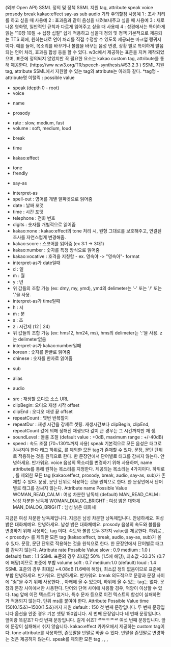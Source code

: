 (외부 Open API) SSML
정의 및 정책
SSML 지원 tag, attribute
speak
voice
prosody
break
kakao:effect
say-as
sub
audio
기타 주의할점
사용예 1 : 조사 처리를 하고 싶을 때
사용예 2 : 효과음과 같이 음성을 내려보내주고 싶을 때
사용예 3 : 새로 나온 영화명, 일반적인 규칙과 다르게 읽어주고 싶을 때
사용예 4 : 성경에서는 특이하게 읽는 "10장 10절 → 십장 십절" 쉽게 적용하고 싶을때
정의 및 정책
기본적으로 제공되는 TTS 외에, 원하는대로 언어 처리를 직접 수정할 수 있도록 제공되는 마크업 랭귀지 이다.
예를 들어, 목소리를 바꾸거나 볼륨을 바꾸는 음성 변경, 상황 별로 특이하게 발음되는 언어 처리, 효과음 합성 등을 할 수 있다.
w3c에서 제공하는 표준을 지켜 제작되었으며, 표준에 정의되지 않았지만 꼭 필요한 요소는 kakao custom tag, attribute를 통해 제공한다. (https://ww
w.w3.org/TR/speech-synthesis/#S3.2.3 )
SSML 지원 tag, attribute
SSML에서 지원할 수 있는 tag와 attribute는 아래와 같다.
*tag명
-attribute명
이탤릭 : possible value
* speak (depth 0 - root)
* voice
- name
* prosody
- rate : slow, medium, fast
- volume : soft, medium, loud
* break
- time
* kakao:effect
- tone
- frendly
* say-as
- interpret-as
- spell-out : 영어를 개별 알파벳으로 읽어줌
- date : 날짜 포맷
- time : 시간 포맷
- telephone : 전화 번호
- digits : 숫자를 개별적으로 읽어줌
- kakao:none : kakao:effect의 tone 처리 시, 원형 그대로를 보호해주고, 연결된 조사를 자연스럽게 변경해줌.
- kakao:score : 스코어를 읽어줌 (ex 3:1 -> 3대1)
- kakao:number : 숫자를 특정 방식으로 읽어줌
- kakao:vocative : 호격을 지칭함 - ex. <say-as interpret-as="kakao:vocative">영숙</say-as>야 -> "영숙아"- format
- interpret-as가 date일때
- d : 일
- m : 월
- y : 년
- 위 값들의 조합 가능 (ex: dmy, my, ymd), ymd의 delimeter는 '-' 또는 '/' 또는 '.'을 사용.
- interpret-as가 time일때
- h : 시
- m : 분
- s : 초
- z : 시간제 (12 | 24)
- 위 값들의 조합 가능 (ex: hms12, hm24, ms), hms의 delimeter는 ':'을 사용. z는 delimeter없음
- interpret-as가 kakao:number일때
- korean : 숫자를 한글로 읽어줌
- chinese : 숫자를 한자로 읽어줌
* sub
- alias
* audio
- src : 재생할 오디오 소스 URL
- clipBegin: 오디오 재생 시작 offset
- clipEnd : 오디오 재생 끝 offset
- repeatCount : 몇번 반복할지
- repeatDur : 재생 시간을 강제로 셋팅. 재생시간보다 clipBegin, clipEnd, repeatCount 값에 의해 정해진 재생보다 값이 큰 경우는 그 시간까지만 재
생.
- soundLevel : 볼륨 조절 (default value : +0dB, maximum range : +/-40dB)
- speed : 속도 조절 (70~130%까지 사용)
speak
기본적으로 모든 음성은 <speak> 태그로 감싸져야 한다
<speak> 태그 하위로, <speak>를 제외한 모든 tag가 존재할 수 있다.
문장, 문단 단위로 적용하는 것을 원칙으로 한다. 한 문장안에서 단어별로 <speak>태그를 감싸지 않는다.
<speak> 안녕하세요. 반가워요. </speak>
voice
음성의 목소리를 변경하기 위해 사용하며, name attribute를 통해 원하는 목소리를 지정한다. 제공되는 목소리는 4가지이다.
하위로 <speak>, <voice>를 제외한 모든 tag (kakao:effect, prosody, break, audio, say-as, sub)가 존재할 수 있다.
문장, 문단 단위로 적용하는 것을 원칙으로 한다. 한 문장안에서 단어별로 <voice>태그를 감싸지 않는다.
Attribute
name
Possible Value
WOMAN_READ_CALM : 여성 차분한 낭독체 (default)
MAN_READ_CALM : 남성 차분한 낭독체
WOMAN_DIALOG_BRIGHT : 여성 밝은 대화체
MAN_DIALOG_BRIGHT : 남성 밝은 대화체
<speak>
<voice name="WOMAN_READ_CALM"> 지금은 여성 차분한 낭독체입니다.</voice>
<voice name="MAN_READ_CALM"> 지금은 남성 차분한 낭독체입니다.</voice>
<voice name="WOMAN_DIALOG_BRIGHT"> 안녕하세요. 여성 밝은 대화체예요.</voice>
<voice name="MAN_DIALOG_BRIGHT"> 안녕하세요. 남성 밝은 대화체예요.</voice>
</speak>prosody
음성의 속도와 볼륨을 변경하기 위해 사용하는 tag 이다. 속도와 볼륨 모두 3가지 value를 제공한다.
하위로 <speak>, < prosody> 를 제외한 모든 tag (kakao:effect, break, audio, say-as, sub)가 올 수 있다.
문장, 문단 단위로 적용하는 것을 원칙으로 한다. 한 문장안에서 단어별로 <prosody>태그를 감싸지 않는다.
Attribute
rate
Possible Value
slow : 0.9
medium : 1.0 ( default)
fast : 1.1
SSML 표준의 경우 최대값 50% (1.5에 해당), 최소값 -33.3% (0.7에 해당)이므로 표준에 부합
volume
soft : 0.7
medium:1.0 (default)
loud : 1.4
SSML 표준의 경우 최대값 +4.08dB (1.6배에 해당), 최소값 정의 없음이므로 표준에 부합
<speak>
<prosody rate="fast" volume="loud">안녕하세요. 반가워요.</prosody>
<prosody rate="slow" volume="soft">안녕하세요. 반가워요.</prosody>
</speak>
break
의도적으로 문장과 문장 사이에 "쉼"을 주기 위해 사용한다.
<speak>, <prosody> 아래에 올 수 있으며, <break> 하위에 올 수 있는 tag는 없다.
문장과 문장 사이에서만 사용한다. 단어와 단어 사이에 사용할 경우, 억양이 이상할 수 있다.
<break> tag 앞에 이전 텍스트가 없거나, 특수 문자 등으로 이전 텍스트의 합성이 실패하면 <break>가 적용되지 않는다.
단위 ms를 붙여야 한다.
Attribute Possible Value
time 150(0.15초)~1500(1.5초)까지 지원
default : 150
<speak>
첫 번째 문장입니다.
<break/> 두 번째 문장입니다 옵션을 안준 경우 기본 셋팅 150입니다.
세 번째 문장입니다
<break time="150ms"/> 네 번째 문장입니다. 앞이랑 똑같죠?
<break time="1500ms"/> 다섯 번째 문장입니다. 길게 쉬죠?
ᄅᄆᄐᄃᄎᄅ
<break time="1500ms"/> 여섯 번째 문장입니다. 앞에 문장이 실패해서 쉬지 않습니다.
</speak>
kakao:effect
카카오에서 제공하는 custom tag이다.
tone attribute를 사용하면, 존댓말을 반말로 바꿀 수 있다. 반말을 존댓말로 변경하는 것은 제공하지 않는다.
speak를 제외한 모든 tag <kakao:effect>, <prosody>, <break>, <audio>, <say-as>, <sub>가 하위에 올 수 있다.
하위에 kakao:effect tag가 다시 여러 번 올 수 있다.Attribute
tone
Possible Value
default : 기본 말투, 변경 없음
friendly : 친구 같은 말투
<speak>
<kakao:effect tone="friendly"> 안녕하세요. 반가워요.
<kakao:effect tone="default"> 잘 지내요? 여긴 존댓말 구역이에요.</kakao:effect>
<prosody> 저도 잘 지내요. </prosody>
</kakao:effect>
</speak>
say-as
날짜/시간과 같은 축약형 표현이나 전화번호, 스펠링과 같은 자주 사용하는 특수 표현을 해석해서, 상황에 맞게 잘 읽어주기 위해 사용한다.
formate은 interpret-as와 함께 쓰이며, interpret-as에서 date와 같은 일부 value를 지정했을 경우 사용한다.
<say-as> 하위에 올 수 있는 tag는 없다.
Attribute Possible Value
interpret-as 단일 사용 가능
spell-out : 영어 단어를 개별 알파벳으로 읽어줌
digits : 숫자를 개별적으로 읽어줌 (일, 이, 삼..)
telephone: 전화번호로 읽어줌
kakao:none : kakao:effect의 tone 처리 시, 원형 그대로를 보호해주고, 연결된 조사를 자연스럽게 변경해줌.
kakao:score : 스코어를 읽어줌 (예 3:1 → 3대1)
kakao:vocative : 호격 조사 처리를 하도록 함
format attribute를 반드시 지정해주어야 함
date : 날짜로 읽어줌
time : 시간으로 읽어줌
kakao:number : 숫자 표현. 한글식(한/하나, 두/둘, 세/셋), 한자식(일, 이, 삼)으로 읽어줌
format
date의 다양한 포맷
d : 일
m : 월
y : 년
d(일), m(월), y(년)의 다양한 조합 가능 (예 dmy, my, ymd, d, m 등)
날짜 표기는 '-', '/', '.' 중 한가지를 사용
time 의 다양한 포멧
h : 시
m : 분
s : 초
시간제 : 12 or 24
hms 시간제의 다양한 조합 가능 (예 hms12, hm24, ms, hm, s등)
시간 표기는 ':' 만 사용 가능
시간제를 표시 안할 경우, 오전/오후를 말하지 않고 숫자를 12시간제로 변화하여 읽어줌
kakao:number 숫자 포멧 , 숫자 뒤의 수량 단위명사를 태그 안에 같이 넣어줘야 함
korean : 한/하나, 두/둘, 세/셋
chinese : 일, 이, 삼
단일 사용 가능 value 예시<speak>
<kakao:effect tone="friendly">
<say-as interpret-as="spell-out">kakao</say-as>를 스펠링으로 읽어줍니다.
<say-as interpret-as="digits">1987</say-as> 숫자 낱개로 읽어줍니다.
<say-as interpret-as="telephone">82-010-3421-6063</say-as> 휴대폰 번호를 잘 읽어줍니다.
<say-as interpret-as="kakao:none">부처님 오신날</say-as>가 조사 처리 잘 해줍니다.
<say-as interpret-as="kakao:score">3:1</say-as>로 이겼습니다. 스코어로 인식하고 읽어줍니다.
<say-as interpret-as="kakao:vocative">영숙</say-as>야.
<say-as interpret-as="kakao:vocative">톤</say-as>야.
</kakao:effect>
</speak>
format 사용 예시
<speak>
<say-as interpret-as="date" format="dmy">10.6.85</say-as> 입니다.
<say-as interpret-as="date" format="my">10.1985</say-as> 입니다.
<say-as interpret-as="date" format="md">10-6</say-as> 입니다.
<say-as interpret-as="date" format="d">10</say-as> 입니다.
<say-as interpret-as="time" format="hms12">13:16:45</say-as> 입니다.
<say-as interpret-as="time" format="hm24">13:50</say-as> 입니다.
<say-as interpret-as="time" format="ms">10:59</say-as> 입니다.
<say-as interpret-as="time" format="h">13</say-as> 입니다.
<say-as interpret-as="kakao:number" format="chinese">13장</say-as> 입니다.
<say-as interpret-as="kakao:number" format="korean">13장</say-as> 입니다.
</speak>
sub
일반적인 발음이 아니라 상황에 맞도록 특별하게 발음을 지정해야 할 경우, 사용한다.
value 입력시, 가능한한 한글로 작성해야 해석이 용이하다.
하위에 올 수 있는 tag는 없다.
Attribute Possible Value
alias 읽어주기를 원하는 한글 독음을 직접 입력
<speak><sub alias="알루미늄">Al</sub>은 단단하다.</speak>
audio
외부 음원을 speak 채널을 통해 제공하기 위하여 사용한다.
효과음 등을 음성과 같이 제공하기에 용이하다.
음원의 시작/종료지점, 반복회수 등을 지정할 수 있다.
<speak>, <prosody> 하위에 올수 있다.
Attribute
Possible ValueclipBegin
음원의 시작 시간 세팅, 초 단위로 3분부터 시작하고 싶을 경우 180s로 설정
소수점 첫 번째 자리까지 가능
음원의 길이 보다 큰 값을 주면 무시됨
clipBegin 이 clipEnd 보다 크면 음원이 만들어지지 않음
단위로 s를 붙힐 수도 있고, 뗄 수도 있음
clipBegin과 clipEnd를 쌍으로 쓸 필요 없음
clipEnd
음원의 끝 시간, 초 단위로 세팅
소수점 첫 번째 자리까지 가능
음원의 길이 보다 큰 값을 주면 무시됨
단위로 s를 붙힐 수도 있고, 뗄 수도 있음
clipBegin과 clipEnd를 쌍으로 쓸 필요 없음
repeatCount
반복 횟수 (자연수, 단위 없음)
clipBegin과 clipEnd가 적용된 후 반복됨
repeatDur
반복 시간, 초 단위로 세팅
소수점 첫 번째 자리까지 가능
음원의 시작과 끝을 기준으로 반복하며, clipBegin과 clipEnd가 설정되어 있을 경우, 구간 반복함
재생시간보다 clipBegin, clipEnd, repeatCount 값에 의해 정해진 재생보다 값이 큰 경우는 그 시간까지만 재생
repeatDur와 repeatCount가 둘 다 설정되어 있을 경우, repeatCount를 무시하고 repeatDur를 기준으로 동작함
단위로 s를 붙힐 수도 있고, 뗄 수도 있음
soundLevel
볼륨 조절 (+- n dB)
소수점 첫째자리까지 가능
값을 너무 높게 주거나 낮게 주면, 클리핑이 발생할 수 있음
단위로 dB를 붙힐 수도 있고, 뗄 수도 있음
src url
speed 속도 조절 (%)
소수점 첫째자리까지 가능
단위 없어도 가능
70~130%까지만 사용 권장
<speak>
<audio src="http://www.noiseaddicts.com/samples_1w72b820/274.mp3" clipBegin="1.1"
clipEnd="3s" repeatDur="10s" soundLevel="3dB" speed="70%"/>
</speak>
기타 주의할점
escape 처리가 필요하다.
사용예 1 : 조사 처리를 하고 싶을 때
문장 조사처리가 필요할경우, <say-as interpret-as="kakao:none">을 사용한다.조사나 어미 처리가 필요한 부분을 <say-as interpret-as="kakao:none">으로 감싼다.
<speak>
오늘은 <say-as interpret-as="kakao:none">부처님</say-as>가 태어난 날로, <say-as interpret-
as="kakao:none">부처님 오신날</say-as>예요.
</speak>
사용예 2 : 효과음과 같이 음성을 내려보내주고 싶을 때
효과음과 음성을 같이 내려줄경우, <audio>를 사용한다.
<speak>
<audio src="http://www.noiseaddicts.com/samples_1w72b820/274.mp3" clipBegin="1.1"
clipEnd="3s"/> 안녕하세요?
</speak>
사용예 3 : 새로 나온 영화명, 일반적인 규칙과 다르게 읽어주고 싶을 때
영화 1987의 경우, 기존의 "천구백팔십칠"이 아니라 "일구팔칠"로 읽어야 한다. 이처럼, 기존의 읽는 방식과 다르게 읽어줘야 할때 <say-as>나 <sub> 태그를
사용한다
<say-as>에서 정해진 규칙으로 변경이 불가능할 경우, <sub>를 활용한다.
say-as를 활용할 경우
<speak>
영화 <say-as interpret-as="digits">1987</say-as>은, 흥행 1위입니다.
</speak>
sub를 활용할 경우
<speak>
영화 <sub alias="일구팔칠">1987</sub>은, 흥행 1위입니다.
</speak>
사용예 4 : 성경에서는 특이하게 읽는 "10장 10절 → 십장 십절" 쉽게 적용하고 싶을때
기본 룰은 "10장"을 "열장"으로 읽는 것이다. 그러나 성경에서는 "십장"으로 읽어야 한다. 이 경우, <say-as>를 활용하여 숫자 읽는 규칙을 정의할 수 있다.

